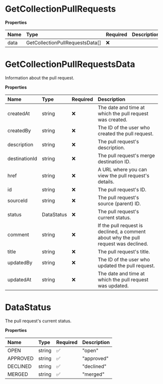 # GetCollectionPullRequests

**Properties**

| Name | Type                            | Required | Description |
| :--- | :------------------------------ | :------- | :---------- |
| data | GetCollectionPullRequestsData[] | ❌       |             |

# GetCollectionPullRequestsData

Information about the pull request.

**Properties**

| Name          | Type       | Required | Description                                                                         |
| :------------ | :--------- | :------- | :---------------------------------------------------------------------------------- |
| createdAt     | string     | ❌       | The date and time at which the pull request was created.                            |
| createdBy     | string     | ❌       | The ID of the user who created the pull request.                                    |
| description   | string     | ❌       | The pull request's description.                                                     |
| destinationId | string     | ❌       | The pull request's merge destination ID.                                            |
| href          | string     | ❌       | A URL where you can view the pull request's details.                                |
| id            | string     | ❌       | The pull request's ID.                                                              |
| sourceId      | string     | ❌       | The pull request's source (parent) ID.                                              |
| status        | DataStatus | ❌       | The pull request's current status.                                                  |
| comment       | string     | ❌       | If the pull request is declined, a comment about why the pull request was declined. |
| title         | string     | ❌       | The pull request's title.                                                           |
| updatedBy     | string     | ❌       | The ID of the user who updated the pull request.                                    |
| updatedAt     | string     | ❌       | The date and time at which the pull request was updated.                            |

# DataStatus

The pull request's current status.

**Properties**

| Name     | Type   | Required | Description |
| :------- | :----- | :------- | :---------- |
| OPEN     | string | ✅       | "open"      |
| APPROVED | string | ✅       | "approved"  |
| DECLINED | string | ✅       | "declined"  |
| MERGED   | string | ✅       | "merged"    |

<!-- This file was generated by liblab | https://liblab.com/ -->

